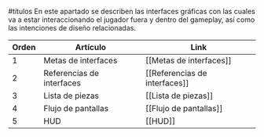 #títulos
En este apartado se describen las interfaces gráficas con las cuales va a estar interaccionando el jugador fuera y dentro del gameplay, así como las intenciones de diseño relacionadas.

| Orden | Artículo                  | Link                          |
| ----- | ------------------------- | ----------------------------- |
| 1     | Metas de interfaces       | [[Metas de interfaces]]       |
| 2     | Referencias de interfaces | [[Referencias de interfaces]] |
| 3     | Lista de piezas           | [[Lista de piezas]]           |
| 4     | Flujo de pantallas        | [[Flujo de pantallas]]        |
| 5     | HUD                       | [[HUD]]                       |
